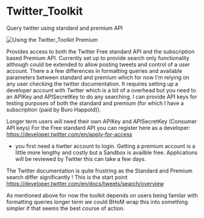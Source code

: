 # Twitter_Toolkit
Query twitter using standard and premium API

![Using the Twitter_Toolkit Premium](link-to-image)

Provides access to both the Twitter Free standard API and the subscription based Premium API.
Currently set up to provide search only functionality although could be extended to allow posting tweets and control of a user account.
There a a few differences in formatting queries and available parameters between standard and premium which for now I'm relying on any user checking the twitter documentation.
It requires setting up a developer account with Twitter which is a bit of a overhead but you need  to an APIKey and APISecretKey to do any searching.
I can provide API keys for testing purposes of both the standard and premium (for which I have a subscription (paid by Buro Happold)).

Longer term users will need their own APIKey and APISecretKey (Consumer API keys)
For the Free standard API you can register here as a developer: 
https://developer.twitter.com/en/apply-for-access
- you first need a tiwtter account to login.
Getting a premium account is a little more lengthy and costly but a Sandbox is availble free. Applications will be reviewed by Twitter this can take a few days.

The Twitter documentation is quite frustring as the Standard and Premium search differ significantly !
This is the start point https://developer.twitter.com/en/docs/tweets/search/overview

As mentioned above for now the toolkit depends on users being familar with formatting queries longer term we could BHoM wrap this into something simpler if that seems the best course of action.


